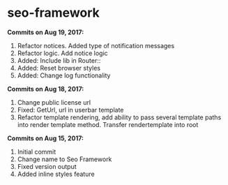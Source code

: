 # seo-framework


**Commits on Aug 19, 2017:**

1. Refactor notices. Added type of notification messages
2. Refactor logic. Add notice logic
3. Added: Include lib in Router::
4. Added: Reset browser styles
5. Added: Change log functionality

**Commits on Aug 18, 2017:**
1. Change public license url
2. Fixed: GetUrl, url in userbar template
3. Refactor template rendering, add ability to pass several template paths into render template method. Transfer rendertemplate into root

**Commits on Aug 15, 2017:**
1. Initial commit
2. Change name to Seo Framework
3. Fixed version output
4. Added inline styles feature